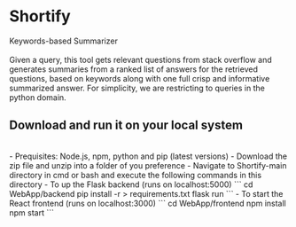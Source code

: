 # Shortify
Keywords-based Summarizer
<br>
<br>
Given a query, this tool gets relevant questions from stack overflow and generates summaries from a ranked list of answers for the retrieved questions, based on keywords along with one full crisp and informative summarized answer. For simplicity, we are restricting to queries in the python domain.

## Download and run it on your local system
<br>
- Prequisites: Node.js, npm, python and pip (latest versions) 
- Download the zip file and unzip into a folder of you preference
- Navigate to Shortify-main directory in cmd or bash and execute the following commands in this directory
- To up the Flask backend (runs on localhost:5000)
```
cd WebApp/backend
pip install -r > requirements.txt
flask run
```
- To start the React frontend (runs on localhost:3000)
```
cd WebApp/frontend
npm install
npm start
```
